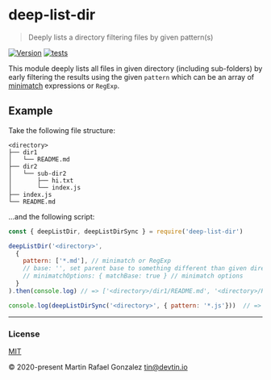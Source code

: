 # deep-list-dir
> Deeply lists a directory filtering files by given pattern(s)

<a href="https://www.npmjs.com/package/deep-list-dir" target="_blank"><img src="https://img.shields.io/npm/v/deep-list-dir.svg" alt="Version"></a>
[![tests](https://github.com/devtin/deep-list-dir/workflows/test/badge.svg)](https://github.com/devtin/deep-list-dir/actions)

This module deeply lists all files in given directory (including sub-folders) by early filtering the results using the
given `pattern` which can be an array of <a href="https://www.npmjs.com/package/minimatch" target="_blank">minimatch</a>
expressions or `RegExp`.

## Example

Take the following file structure:

```
<directory>
├── dir1
│   └── README.md
├── dir2
│   └── sub-dir2
│       ├── hi.txt
│       └── index.js
├── index.js
└── README.md
```

...and the following script:

```js
const { deepListDir, deepListDirSync } = require('deep-list-dir')

deepListDir('<directory>',
  {
    pattern: ['*.md'], // minimatch or RegExp
    // base: '', set parent base to something different than given directory
    // minimatchOptions: { matchBase: true } // minimatch options
  }
).then(console.log) // => ['<directory>/dir1/README.md', '<directory>/README.md']

console.log(deepListDirSync('<directory>', { pattern: '*.js'}))  // => ['<directory>/dir2/sub-dir2/index.js', '<directory>/index.js']
```


* * *

### License

[MIT](https://opensource.org/licenses/MIT)

&copy; 2020-present Martin Rafael Gonzalez
<tin@devtin.io>
